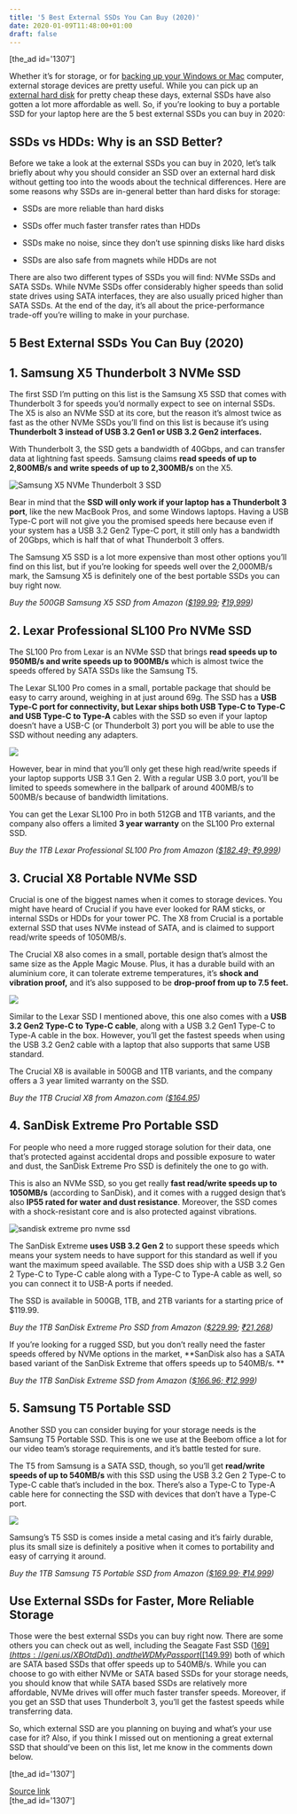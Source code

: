 ```yaml
---
title: '5 Best External SSDs You Can Buy (2020)'
date: 2020-01-09T11:48:00+01:00
draft: false
---
```


\[the\_ad id='1307'\]  
  

  

Whether it’s for storage, or for [backing up your Windows or Mac](https://beebom.com/best-backup-software/) computer, external storage devices are pretty useful. While you can pick up an [external hard disk](https://beebom.com/best-external-hard-disks-2/) for pretty cheap these days, external SSDs have also gotten a lot more affordable as well. So, if you’re looking to buy a portable SSD for your laptop here are the 5 best external SSDs you can buy in 2020:  

SSDs vs HDDs: Why is an SSD Better?
-----------------------------------

  

Before we take a look at the external SSDs you can buy in 2020, let’s talk briefly about why you should consider an SSD over an external hard disk without getting too into the woods about the technical differences. Here are some reasons why SSDs are in-general better than hard disks for storage:  

*   SSDs are more reliable than hard disks
  
*   SSDs offer much faster transfer rates than HDDs
  
*   SSDs make no noise, since they don’t use spinning disks like hard disks
  
*   SSDs are also safe from magnets while HDDs are not
  

There are also two different types of SSDs you will find: NVMe SSDs and SATA SSDs. While NVMe SSDs offer considerably higher speeds than solid state drives using SATA interfaces, they are also usually priced higher than SATA SSDs. At the end of the day, it’s all about the price-performance trade-off you’re willing to make in your purchase.  

5 Best External SSDs You Can Buy (2020)
---------------------------------------

  

1\. Samsung X5 Thunderbolt 3 NVMe SSD
-------------------------------------

  

The first SSD I’m putting on this list is the Samsung X5 SSD that comes with Thunderbolt 3 for speeds you’d normally expect to see on internal SSDs. The X5 is also an NVMe SSD at its core, but the reason it’s almost twice as fast as the other NVMe SSDs you’ll find on this list is because it’s using **Thunderbolt 3 instead of USB 3.2 Gen1 or USB 3.2 Gen2 interfaces.**  

With Thunderbolt 3, the SSD gets a bandwidth of 40Gbps, and can transfer data at lightning fast speeds. Samsung claims **read speeds of up to 2,800MB/s and write speeds of up to 2,300MB/s** on the X5.  

![Samsung X5 NVMe Thunderbolt 3 SSD](https://beebom.com/wp-content/uploads/2020/01/samsung-x5-nvme-thunderbolt-ssd.jpg)

Bear in mind that the **SSD will only work if your laptop has a Thunderbolt 3 port**, like the new MacBook Pros, and some Windows laptops. Having a USB Type-C port will not give you the promised speeds here because even if your system has a USB 3.2 Gen2 Type-C port, it still only has a bandwidth of 20Gbps, which is half that of what Thunderbolt 3 offers.  

The Samsung X5 SSD is a lot more expensive than most other options you’ll find on this list, but if you’re looking for speeds well over the 2,000MB/s mark, the Samsung X5 is definitely one of the best portable SSDs you can buy right now.  

_Buy the 500GB Samsung X5 SSD from Amazon ([$199.99](https://geni.us/fXFus); [₹19,999](https://geni.us/Jmd1S4M))_

  
  

  

2\. Lexar Professional SL100 Pro NVMe SSD
-----------------------------------------

  

The SL100 Pro from Lexar is an NVMe SSD that brings **read speeds up to 950MB/s and write speeds up to 900MB/s** which is almost twice the speeds offered by SATA SSDs like the Samsung T5.  

The Lexar SL100 Pro comes in a small, portable package that should be easy to carry around, weighing in at just around 69g. The SSD has a **USB Type-C port for connectivity, but Lexar ships both USB Type-C to Type-C and USB Type-C to Type-A** cables with the SSD so even if your laptop doesn’t have a USB-C (or Thunderbolt 3) port you will be able to use the SSD without needing any adapters.  

![](https://beebom.com/wp-content/uploads/2020/01/lexar-sl-100-pro-nvme-ssd.jpg)

However, bear in mind that you’ll only get these high read/write speeds if your laptop supports USB 3.1 Gen 2. With a regular USB 3.0 port, you’ll be limited to speeds somewhere in the ballpark of around 400MB/s to 500MB/s because of bandwidth limitations.  

You can get the Lexar SL100 Pro in both 512GB and 1TB variants, and the company also offers a limited **3 year warranty** on the SL100 Pro external SSD.  

_Buy the 1TB Lexar Professional SL100 Pro from Amazon ([$182.49; ₹9,999](https://geni.us/3G1U6))_  

3\. Crucial X8 Portable NVMe SSD
--------------------------------

  

Crucial is one of the biggest names when it comes to storage devices. You might have heard of Crucial if you have ever looked for RAM sticks, or internal SSDs or HDDs for your tower PC. The X8 from Crucial is a portable external SSD that uses NVMe instead of SATA, and is claimed to support read/write speeds of 1050MB/s.  

The Crucial X8 also comes in a small, portable design that’s almost the same size as the Apple Magic Mouse. Plus, it has a durable build with an aluminium core, it can tolerate extreme temperatures, it’s **shock and vibration proof,** and it’s also supposed to be **drop-proof from up to 7.5 feet.**  

![](https://beebom.com/wp-content/uploads/2020/01/crucial-x8-nvme-ssd.jpg)

  
  

  

Similar to the Lexar SSD I mentioned above, this one also comes with a **USB 3.2 Gen2 Type-C to Type-C cable**, along with a USB 3.2 Gen1 Type-C to Type-A cable in the box. However, you’ll get the fastest speeds when using the USB 3.2 Gen2 cable with a laptop that also supports that same USB standard.  

The Crucial X8 is available in 500GB and 1TB variants, and the company offers a 3 year limited warranty on the SSD.  

_Buy the 1TB Crucial X8 from Amazon.com ([$164.95](https://geni.us/cElmX))_  

4\. SanDisk Extreme Pro Portable SSD
------------------------------------

  

For people who need a more rugged storage solution for their data, one that’s protected against accidental drops and possible exposure to water and dust, the SanDisk Extreme Pro SSD is definitely the one to go with.  

This is also an NVMe SSD, so you get really **fast read/write speeds up to 1050MB/s** (according to SanDisk), and it comes with a rugged design that’s also **IP55 rated for water and dust resistance**. Moreover, the SSD comes with a shock-resistant core and is also protected against vibrations.  

![sandisk extreme pro nvme ssd](https://beebom.com/wp-content/uploads/2020/01/sandisk-extreme-pro-nvme-ssd.jpg)

The SanDisk Extreme **uses USB 3.2 Gen 2** to support these speeds which means your system needs to have support for this standard as well if you want the maximum speed available. The SSD does ship with a USB 3.2 Gen 2 Type-C to Type-C cable along with a Type-C to Type-A cable as well, so you can connect it to USB-A ports if needed.  

The SSD is available in 500GB, 1TB, and 2TB variants for a starting price of $119.99.  

_Buy the 1TB SanDisk Extreme Pro SSD from Amazon ([$229.99](https://geni.us/uTdM); [₹21,268](https://geni.us/ndRLPS))_

  
  

  

If you’re looking for a rugged SSD, but you don’t really need the faster speeds offered by NVMe options in the market, **SanDisk also has a SATA based variant of the SanDisk Extreme that offers speeds up to 540MB/s. **  

_Buy the 1TB SanDisk Extreme SSD from Amazon ([$166.96; ₹12,999](https://geni.us/b7tFcP))_  

5\. Samsung T5 Portable SSD
---------------------------

  

Another SSD you can consider buying for your storage needs is the Samsung T5 Portable SSD. This is one we use at the Beebom office a lot for our video team’s storage requirements, and it’s battle tested for sure.  

The T5 from Samsung is a SATA SSD, though, so you’ll get **read/write speeds of up to 540MB/s** with this SSD using the USB 3.2 Gen 2 Type-C to Type-C cable that’s included in the box. There’s also a Type-C to Type-A cable here for connecting the SSD with devices that don’t have a Type-C port.  

![](https://beebom.com/wp-content/uploads/2020/01/samsung-t5-sata-ssd.jpg)

Samsung’s T5 SSD is comes inside a metal casing and it’s fairly durable, plus its small size is definitely a positive when it comes to portability and easy of carrying it around.  

_Buy the 1TB Samsung T5 Portable SSD from Amazon ([$169.99; ₹14,999](https://geni.us/jHebB))_  

Use External SSDs for Faster, More Reliable Storage
---------------------------------------------------

  

Those were the best external SSDs you can buy right now. There are some others you can check out as well, including the Seagate Fast SSD ([$169](https://geni.us/XBOtdDd)), and the WD MyPassport ([$149.99](https://geni.us/K6HbUm)) both of which are SATA based SSDs that offer speeds up to 540MB/s. While you can choose to go with either NVMe or SATA based SSDs for your storage needs, you should know that while SATA based SSDs are relatively more affordable, NVMe drives will offer much faster transfer speeds. Moreover, if you get an SSD that uses Thunderbolt 3, you’ll get the fastest speeds while transferring data.  

So, which external SSD are you planning on buying and what’s your use case for it? Also, if you think I missed out on mentioning a great external SSD that should’ve been on this list, let me know in the comments down below.  

  
  
\[the\_ad id='1307'\]  
  
[Source link](https://beebom.com/best-external-ssd/)  
\[the\_ad id='1307'\]